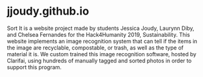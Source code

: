 # jjoudy.github.io

Sort It is a website project made by students Jessica Joudy, Laurynn Diby, and Chelsea Fernandes for the Hack4Humanity 2019,
Sustainability. This website implements an image recognition system that can tell if the items in the image are recyclable, compostable, or
trash, as well as the type of material it is. We custom trained this image recognition software, hosted by Clarifai, using hundreds of
manually tagged and sorted photos in order to support this program.
